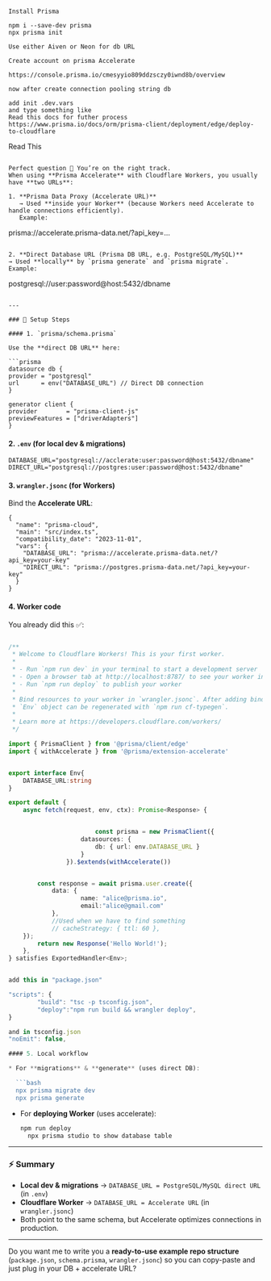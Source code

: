 ```

Install Prisma

npm i --save-dev prisma
npx prisma init

Use either Aiven or Neon for db URL

Create account on prisma Accelerate

https://console.prisma.io/cmesyyio809ddzsczy0iwnd8b/overview

now after create connection pooling string db

add init .dev.vars
and type something like
Read this docs for futher process
https://www.prisma.io/docs/orm/prisma-client/deployment/edge/deploy-to-cloudflare
```


Read This
```

Perfect question 🙌 You’re on the right track.
When using **Prisma Accelerate** with Cloudflare Workers, you usually have **two URLs**:

1. **Prisma Data Proxy (Accelerate URL)**
   → Used **inside your Worker** (because Workers need Accelerate to handle connections efficiently).
   Example:

   ```
   prisma://accelerate.prisma-data.net/?api_key=...
   ```

2. **Direct Database URL (Prisma DB URL, e.g. PostgreSQL/MySQL)**
   → Used **locally** by `prisma generate` and `prisma migrate`.
   Example:

   ```
   postgresql://user:password@host:5432/dbname
   ```

---

### 🔧 Setup Steps

#### 1. `prisma/schema.prisma`

Use the **direct DB URL** here:

```prisma
datasource db {
  provider = "postgresql"
  url      = env("DATABASE_URL") // Direct DB connection
}

generator client {
  provider        = "prisma-client-js"
  previewFeatures = ["driverAdapters"]
}
```

#### 2. `.env` (for local dev & migrations)

```env
DATABASE_URL="postgresql://acclerate:user:password@host:5432/dbname"
DIRECT_URL="postgresql://postgres:user:password@host:5432/dbname"
```

#### 3. `wrangler.jsonc` (for Workers)

Bind the **Accelerate URL**:

```jsonc
{
  "name": "prisma-cloud",
  "main": "src/index.ts",
  "compatibility_date": "2023-11-01",
  "vars": {
    "DATABASE_URL": "prisma://accelerate.prisma-data.net/?api_key=your-key"
    "DIRECT_URL": "prisma://postgres.prisma-data.net/?api_key=your-key"
  }
}
```

#### 4. Worker code

You already did this ✅:

```ts

/**
 * Welcome to Cloudflare Workers! This is your first worker.
 *
 * - Run `npm run dev` in your terminal to start a development server
 * - Open a browser tab at http://localhost:8787/ to see your worker in action
 * - Run `npm run deploy` to publish your worker
 *
 * Bind resources to your worker in `wrangler.jsonc`. After adding bindings, a type definition for the
 * `Env` object can be regenerated with `npm run cf-typegen`.
 *
 * Learn more at https://developers.cloudflare.com/workers/
 */

import { PrismaClient } from '@prisma/client/edge'
import { withAccelerate } from '@prisma/extension-accelerate'


export interface Env{
	DATABASE_URL:string
}

export default {
	async fetch(request, env, ctx): Promise<Response> {


						const prisma = new PrismaClient({
					datasources: {
						db: { url: env.DATABASE_URL }
					}
				}).$extends(withAccelerate())


		const response = await prisma.user.create({
			data: {
					name: "alice@prisma.io",
					email:"alice@gmail.com"
			},
			//Used when we have to find something
			// cacheStrategy: { ttl: 60 },
	});
		return new Response('Hello World!');
	},
} satisfies ExportedHandler<Env>;


add this in "package.json"

"scripts": {
		"build": "tsc -p tsconfig.json",
		"deploy":"npm run build && wrangler deploy",
}

and in tsconfig.json
"noEmit": false,

#### 5. Local workflow

* For **migrations** & **generate** (uses direct DB):

  ```bash
  npx prisma migrate dev
  npx prisma generate
  ```
* For **deploying Worker** (uses accelerate):


  ```bash
  npm run deploy
	npx prisma studio to show database table
  ```

---

### ⚡ Summary

* **Local dev & migrations** → `DATABASE_URL = PostgreSQL/MySQL direct URL` (in `.env`)
* **Cloudflare Worker** → `DATABASE_URL = Accelerate URL` (in `wrangler.jsonc`)
* Both point to the same schema, but Accelerate optimizes connections in production.

---

Do you want me to write you a **ready-to-use example repo structure** (`package.json`, `schema.prisma`, `wrangler.jsonc`) so you can copy-paste and just plug in your DB + accelerate URL?


```
